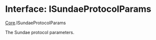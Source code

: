 # Interface: ISundaeProtocolParams

[Core](../modules/Core.md).ISundaeProtocolParams

The Sundae protocol parameters.
